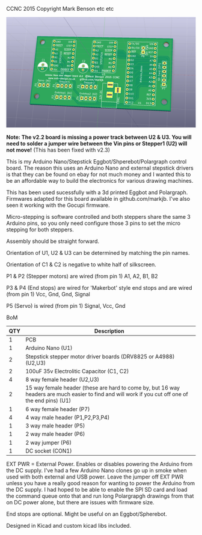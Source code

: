 CCNC 2015 Copyright Mark Benson etc etc

![PCB](https://github.com/MarkJB/Eggbot-Spherebot-Polargraph-Controller/blob/master/drv8825_arduino_pro_pcb.png?raw=true)

__Note: The v2.2 board is missing a power track between U2 & U3. You will need to solder a jumper wire between the Vin pins or Stepper1 (U2) will not move!__ (This has been fixed with v2.3)

This is my Arduino Nano/Stepstick Eggbot/Shperebot/Polargraph control board. The reason this uses an Arduino Nano and external stepstick drivers is that they can be found on ebay for not much money and I wanted this to be an affordable way to build the electronics for various drawing machines.

This has been used sucessfully with a 3d printed Eggbot and Polargraph. Firmwares adapted for this board available in github.com/markjb. I've also seen it working with the Gocupi firmware.

Micro-stepping is software controlled and both steppers share the same 3 Arduino pins, so you only need configure those 3 pins to set the micro stepping for both steppers.

Assembly should be straight forward.

Orientation of U1, U2 & U3 can be determined by matching the pin names.

Orientation of C1 & C2 is negative to white half of silkscreen.

P1 & P2 (Stepper motors) are wired (from pin 1) A1, A2, B1, B2

P3 & P4 (End stops) are wired for 'Makerbot' style end stops and are wired (from pin 1) Vcc, Gnd, Gnd, Signal

P5 (Servo) is wired (from pin 1) Signal, Vcc, Gnd

BoM

| QTY | Description |
| --- | ---|
| 1 | PCB |
| 1 | Arduino Nano (U1) |
| 2 | Stepstick stepper motor driver boards (DRV8825 or A4988) (U2,U3) |
| 2 | 100uF 35v Electrolitic Capacitor (C1, C2) |
| 4 | 8 way female header (U2,U3) |
| 2 | 15 way female header (these are hard to come by, but 16 way headers are much easier to find and will work if you cut off one of the end pins) (U1) |
| 1 | 6 way female header (P7) |
| 4 | 4 way male header (P1,P2,P3,P4) |
| 1 | 3 way male header (P5) |
| 1 | 2 way male header (P6) |
| 1 | 2 way jumper (P6) |
| 1 | DC socket (CON1) |

EXT PWR = External Power. Enables or disables powering the Arduino from the DC supply. I've had a few Arduino Nano clones go up in smoke when used with both external and USB power. Leave the jumper off EXT PWR unless you have a really good reason for wanting to power the Arduino from the DC supply. I had hoped to be able to enable the SPI SD card and load the command queue onto that and run long Polargrapgh drawings from that on DC power alone, but there are issues with firmware size.

End stops are optional. Might be useful on an Eggbot/Spherebot.

Designed in Kicad and custom kicad libs included.


